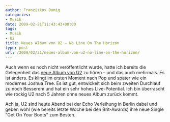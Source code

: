```yaml
---
author: Franziskus Domig
categories:
- Musik
date: 2009-02-21T11:43:43+00:00
tags:
- Musik
- U2
title: Neues Album von U2 – No Line On The Horizon
type: post
url: /2009/02/21/neues-album-von-u2-no-line-on-the-horizon/
---
```


Auch wenn es noch nicht veröffentlicht wurde, hatte ich bereits die Gelegenheit das [neue Album von U2][1] zu hören &#8211; und das auch mehrmals. Es ist anders. Es klingt im ersten Moment nach Pop und später wie ein modernes Joshua Tree. Es ist gut, entwickelt sich beim zweiten Durchlauf zu noch Besserem und hat ein sehr hohes Live-Potential. Ich bin überrascht wie rockig U2 nach 5 Jahren ohne neues Album zurück kommt.

Ach ja, U2 sind heute Abend bei der Echo Verleihung in Berlin dabei und geben wohl (wie bereits letzte Woche bei den Brit-Awards) ihre neue Single &#8220;Get On Your Boots&#8221; zum Besten.

 [1]: http://u2tour.de/discographie/album29.html
